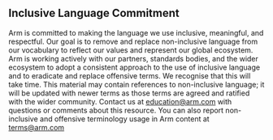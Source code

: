 ## Inclusive Language Commitment

Arm is committed to making the language we use inclusive, meaningful, and respectful. Our goal is to remove and replace non-inclusive language from our vocabulary to reflect our values and represent our global ecosystem. Arm is working actively with our partners, standards bodies, and the wider ecosystem to adopt a consistent approach to the use of inclusive language and to eradicate and replace offensive terms. We recognise that this will take time. This material may contain references to non-inclusive language; it will be updated with newer terms as those terms are agreed and ratified with the wider community. Contact us at education@arm.com with questions or comments about this resource. You can also report non-inclusive and offensive terminology usage in Arm content at terms@arm.com